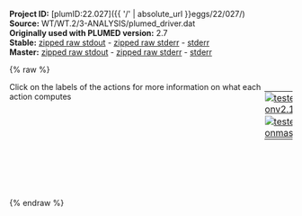 **Project ID:** [plumID:22.027]({{ '/' | absolute_url }}eggs/22/027/)  
**Source:** WT/WT.2/3-ANALYSIS/plumed_driver.dat  
**Originally used with PLUMED version:** 2.7  
**Stable:** [zipped raw stdout](plumed_driver.dat.plumed.stdout.txt.zip) - [zipped raw stderr](plumed_driver.dat.plumed.stderr.txt.zip) - [stderr](plumed_driver.dat.plumed.stderr)  
**Master:** [zipped raw stdout](plumed_driver.dat.plumed_master.stdout.txt.zip) - [zipped raw stderr](plumed_driver.dat.plumed_master.stderr.txt.zip) - [stderr](plumed_driver.dat.plumed_master.stderr)  

{% raw %}
<div style="width: 100%; float:left">
<div style="width: 90%; float:left" id="value_details_data/WT/WT.2/3-ANALYSIS/plumed_driver.dat"> Click on the labels of the actions for more information on what each action computes </div>
<div style="width: 10%; float:left"><table><tr><td style="padding:1px"><a href="plumed_driver.dat.plumed.stderr"><img src="https://img.shields.io/badge/v2.10-passing-green.svg" alt="tested onv2.10" /></a></td></tr><tr><td style="padding:1px"><a href="plumed_driver.dat.plumed_master.stderr"><img src="https://img.shields.io/badge/master-passing-green.svg" alt="tested onmaster" /></a></td></tr></table></div></div>
<pre style="width=97%;">
<span style="color:blue" class="comment"># various backbone RMSD</span>
<span style="color:blue" class="comment"># ACE</span>
<span id="data/WT/WT.2/3-ANALYSIS/plumed_driver.datdefrmsd-ace_short"><b name="data/WT/WT.2/3-ANALYSIS/plumed_driver.datrmsd-ace" onclick='showPath("data/WT/WT.2/3-ANALYSIS/plumed_driver.dat","data/WT/WT.2/3-ANALYSIS/plumed_driver.datrmsd-ace","data/WT/WT.2/3-ANALYSIS/plumed_driver.datrmsd-ace","black")'>rmsd-ace</b><span style="display:none;" id="data/WT/WT.2/3-ANALYSIS/plumed_driver.datrmsd-ace">The RMSD action with label <b>rmsd-ace</b> calculates the following quantities:<table  align="center" frame="void" width="95%" cellpadding="5%"><tr><td width="5%"><b> Quantity </b>  </td><td width="5%"><b> Type </b>  </td><td><b> Description </b> </td></tr><tr><td width="5%">rmsd-ace</td><td width="5%"><font color="black">scalar</font></td><td>the RMSD between the instantaneous structure and the reference structure that was input</td></tr></table></span>:   <span class="plumedtooltip" style="color:green">RMSD<span class="right">Calculate the RMSD with respect to a reference structure. This action has <a class="toggler" href='javascript:;' onclick='toggleDisplay("data/WT/WT.2/3-ANALYSIS/plumed_driver.datdefrmsd-ace");'>hidden defaults</a>. <a href="https://www.plumed.org/doc-master/user-doc/html/_r_m_s_d.html">More details</a><i></i></span></span> <span class="plumedtooltip">REFERENCE<span class="right">a file in pdb format containing the reference structure and the atoms involved in the CV<i></i></span></span>=../../1-EQUIL/PDBs/rmsd-ACE.pdb   <span class="plumedtooltip">TYPE<span class="right"> the manner in which RMSD alignment is performed<i></i></span></span>=OPTIMAL <span class="plumedtooltip">NOPBC<span class="right"> ignore the periodic boundary conditions when calculating distances<i></i></span></span>
</span><span id="data/WT/WT.2/3-ANALYSIS/plumed_driver.datdefrmsd-ace_long" style="display:none;"><b name="data/WT/WT.2/3-ANALYSIS/plumed_driver.datrmsd-ace" onclick='showPath("data/WT/WT.2/3-ANALYSIS/plumed_driver.dat","data/WT/WT.2/3-ANALYSIS/plumed_driver.datrmsd-ace","data/WT/WT.2/3-ANALYSIS/plumed_driver.datrmsd-ace","black")'>rmsd-ace</b>:   <span class="plumedtooltip" style="color:green">RMSD<span class="right">Calculate the RMSD with respect to a reference structure. This action uses the <a class="toggler" href='javascript:;' onclick='toggleDisplay("data/WT/WT.2/3-ANALYSIS/plumed_driver.datdefrmsd-ace");'>defaults shown here</a>. <a href="https://www.plumed.org/doc-master/user-doc/html/_r_m_s_d.html">More details</a><i></i></span></span> <span class="plumedtooltip">REFERENCE<span class="right">a file in pdb format containing the reference structure and the atoms involved in the CV<i></i></span></span>=../../1-EQUIL/PDBs/rmsd-ACE.pdb   <span class="plumedtooltip">TYPE<span class="right"> the manner in which RMSD alignment is performed<i></i></span></span>=OPTIMAL <span class="plumedtooltip">NOPBC<span class="right"> ignore the periodic boundary conditions when calculating distances<i></i></span></span>  <span class="plumedtooltip">NUMBER<span class="right"> if there are multiple structures in the pdb file you can specify that you want the RMSD from a specific structure by specifying its place in the file here<i></i></span></span>=0
</span><span style="color:blue" class="comment"># RBD</span>
<span id="data/WT/WT.2/3-ANALYSIS/plumed_driver.datdefrmsd-rbd_short"><b name="data/WT/WT.2/3-ANALYSIS/plumed_driver.datrmsd-rbd" onclick='showPath("data/WT/WT.2/3-ANALYSIS/plumed_driver.dat","data/WT/WT.2/3-ANALYSIS/plumed_driver.datrmsd-rbd","data/WT/WT.2/3-ANALYSIS/plumed_driver.datrmsd-rbd","black")'>rmsd-rbd</b><span style="display:none;" id="data/WT/WT.2/3-ANALYSIS/plumed_driver.datrmsd-rbd">The RMSD action with label <b>rmsd-rbd</b> calculates the following quantities:<table  align="center" frame="void" width="95%" cellpadding="5%"><tr><td width="5%"><b> Quantity </b>  </td><td width="5%"><b> Type </b>  </td><td><b> Description </b> </td></tr><tr><td width="5%">rmsd-rbd</td><td width="5%"><font color="black">scalar</font></td><td>the RMSD between the instantaneous structure and the reference structure that was input</td></tr></table></span>:   <span class="plumedtooltip" style="color:green">RMSD<span class="right">Calculate the RMSD with respect to a reference structure. This action has <a class="toggler" href='javascript:;' onclick='toggleDisplay("data/WT/WT.2/3-ANALYSIS/plumed_driver.datdefrmsd-rbd");'>hidden defaults</a>. <a href="https://www.plumed.org/doc-master/user-doc/html/_r_m_s_d.html">More details</a><i></i></span></span> <span class="plumedtooltip">REFERENCE<span class="right">a file in pdb format containing the reference structure and the atoms involved in the CV<i></i></span></span>=../../1-EQUIL/PDBs/rmsd-RBD.pdb   <span class="plumedtooltip">TYPE<span class="right"> the manner in which RMSD alignment is performed<i></i></span></span>=OPTIMAL <span class="plumedtooltip">NOPBC<span class="right"> ignore the periodic boundary conditions when calculating distances<i></i></span></span>
</span><span id="data/WT/WT.2/3-ANALYSIS/plumed_driver.datdefrmsd-rbd_long" style="display:none;"><b name="data/WT/WT.2/3-ANALYSIS/plumed_driver.datrmsd-rbd" onclick='showPath("data/WT/WT.2/3-ANALYSIS/plumed_driver.dat","data/WT/WT.2/3-ANALYSIS/plumed_driver.datrmsd-rbd","data/WT/WT.2/3-ANALYSIS/plumed_driver.datrmsd-rbd","black")'>rmsd-rbd</b>:   <span class="plumedtooltip" style="color:green">RMSD<span class="right">Calculate the RMSD with respect to a reference structure. This action uses the <a class="toggler" href='javascript:;' onclick='toggleDisplay("data/WT/WT.2/3-ANALYSIS/plumed_driver.datdefrmsd-rbd");'>defaults shown here</a>. <a href="https://www.plumed.org/doc-master/user-doc/html/_r_m_s_d.html">More details</a><i></i></span></span> <span class="plumedtooltip">REFERENCE<span class="right">a file in pdb format containing the reference structure and the atoms involved in the CV<i></i></span></span>=../../1-EQUIL/PDBs/rmsd-RBD.pdb   <span class="plumedtooltip">TYPE<span class="right"> the manner in which RMSD alignment is performed<i></i></span></span>=OPTIMAL <span class="plumedtooltip">NOPBC<span class="right"> ignore the periodic boundary conditions when calculating distances<i></i></span></span>  <span class="plumedtooltip">NUMBER<span class="right"> if there are multiple structures in the pdb file you can specify that you want the RMSD from a specific structure by specifying its place in the file here<i></i></span></span>=0
</span><span style="color:blue" class="comment"># INTERFACIAL rmsd</span>
<span id="data/WT/WT.2/3-ANALYSIS/plumed_driver.datdefrmsd-inter_short"><b name="data/WT/WT.2/3-ANALYSIS/plumed_driver.datrmsd-inter" onclick='showPath("data/WT/WT.2/3-ANALYSIS/plumed_driver.dat","data/WT/WT.2/3-ANALYSIS/plumed_driver.datrmsd-inter","data/WT/WT.2/3-ANALYSIS/plumed_driver.datrmsd-inter","black")'>rmsd-inter</b><span style="display:none;" id="data/WT/WT.2/3-ANALYSIS/plumed_driver.datrmsd-inter">The RMSD action with label <b>rmsd-inter</b> calculates the following quantities:<table  align="center" frame="void" width="95%" cellpadding="5%"><tr><td width="5%"><b> Quantity </b>  </td><td width="5%"><b> Type </b>  </td><td><b> Description </b> </td></tr><tr><td width="5%">rmsd-inter</td><td width="5%"><font color="black">scalar</font></td><td>the RMSD between the instantaneous structure and the reference structure that was input</td></tr></table></span>: <span class="plumedtooltip" style="color:green">RMSD<span class="right">Calculate the RMSD with respect to a reference structure. This action has <a class="toggler" href='javascript:;' onclick='toggleDisplay("data/WT/WT.2/3-ANALYSIS/plumed_driver.datdefrmsd-inter");'>hidden defaults</a>. <a href="https://www.plumed.org/doc-master/user-doc/html/_r_m_s_d.html">More details</a><i></i></span></span> <span class="plumedtooltip">REFERENCE<span class="right">a file in pdb format containing the reference structure and the atoms involved in the CV<i></i></span></span>=../../1-EQUIL/PDBs/rmsd-INTER.pdb <span class="plumedtooltip">TYPE<span class="right"> the manner in which RMSD alignment is performed<i></i></span></span>=OPTIMAL <span class="plumedtooltip">NOPBC<span class="right"> ignore the periodic boundary conditions when calculating distances<i></i></span></span>
</span><span id="data/WT/WT.2/3-ANALYSIS/plumed_driver.datdefrmsd-inter_long" style="display:none;"><b name="data/WT/WT.2/3-ANALYSIS/plumed_driver.datrmsd-inter" onclick='showPath("data/WT/WT.2/3-ANALYSIS/plumed_driver.dat","data/WT/WT.2/3-ANALYSIS/plumed_driver.datrmsd-inter","data/WT/WT.2/3-ANALYSIS/plumed_driver.datrmsd-inter","black")'>rmsd-inter</b>: <span class="plumedtooltip" style="color:green">RMSD<span class="right">Calculate the RMSD with respect to a reference structure. This action uses the <a class="toggler" href='javascript:;' onclick='toggleDisplay("data/WT/WT.2/3-ANALYSIS/plumed_driver.datdefrmsd-inter");'>defaults shown here</a>. <a href="https://www.plumed.org/doc-master/user-doc/html/_r_m_s_d.html">More details</a><i></i></span></span> <span class="plumedtooltip">REFERENCE<span class="right">a file in pdb format containing the reference structure and the atoms involved in the CV<i></i></span></span>=../../1-EQUIL/PDBs/rmsd-INTER.pdb <span class="plumedtooltip">TYPE<span class="right"> the manner in which RMSD alignment is performed<i></i></span></span>=OPTIMAL <span class="plumedtooltip">NOPBC<span class="right"> ignore the periodic boundary conditions when calculating distances<i></i></span></span>  <span class="plumedtooltip">NUMBER<span class="right"> if there are multiple structures in the pdb file you can specify that you want the RMSD from a specific structure by specifying its place in the file here<i></i></span></span>=0
</span><span style="color:blue" class="comment"># COMPLEX rmsd</span>
<span id="data/WT/WT.2/3-ANALYSIS/plumed_driver.datdefrmsd-all_short"><b name="data/WT/WT.2/3-ANALYSIS/plumed_driver.datrmsd-all" onclick='showPath("data/WT/WT.2/3-ANALYSIS/plumed_driver.dat","data/WT/WT.2/3-ANALYSIS/plumed_driver.datrmsd-all","data/WT/WT.2/3-ANALYSIS/plumed_driver.datrmsd-all","black")'>rmsd-all</b><span style="display:none;" id="data/WT/WT.2/3-ANALYSIS/plumed_driver.datrmsd-all">The RMSD action with label <b>rmsd-all</b> calculates the following quantities:<table  align="center" frame="void" width="95%" cellpadding="5%"><tr><td width="5%"><b> Quantity </b>  </td><td width="5%"><b> Type </b>  </td><td><b> Description </b> </td></tr><tr><td width="5%">rmsd-all</td><td width="5%"><font color="black">scalar</font></td><td>the RMSD between the instantaneous structure and the reference structure that was input</td></tr></table></span>:   <span class="plumedtooltip" style="color:green">RMSD<span class="right">Calculate the RMSD with respect to a reference structure. This action has <a class="toggler" href='javascript:;' onclick='toggleDisplay("data/WT/WT.2/3-ANALYSIS/plumed_driver.datdefrmsd-all");'>hidden defaults</a>. <a href="https://www.plumed.org/doc-master/user-doc/html/_r_m_s_d.html">More details</a><i></i></span></span> <span class="plumedtooltip">REFERENCE<span class="right">a file in pdb format containing the reference structure and the atoms involved in the CV<i></i></span></span>=../../1-EQUIL/PDBs/rmsd-ALL.pdb   <span class="plumedtooltip">TYPE<span class="right"> the manner in which RMSD alignment is performed<i></i></span></span>=OPTIMAL <span class="plumedtooltip">NOPBC<span class="right"> ignore the periodic boundary conditions when calculating distances<i></i></span></span>
</span><span id="data/WT/WT.2/3-ANALYSIS/plumed_driver.datdefrmsd-all_long" style="display:none;"><b name="data/WT/WT.2/3-ANALYSIS/plumed_driver.datrmsd-all" onclick='showPath("data/WT/WT.2/3-ANALYSIS/plumed_driver.dat","data/WT/WT.2/3-ANALYSIS/plumed_driver.datrmsd-all","data/WT/WT.2/3-ANALYSIS/plumed_driver.datrmsd-all","black")'>rmsd-all</b>:   <span class="plumedtooltip" style="color:green">RMSD<span class="right">Calculate the RMSD with respect to a reference structure. This action uses the <a class="toggler" href='javascript:;' onclick='toggleDisplay("data/WT/WT.2/3-ANALYSIS/plumed_driver.datdefrmsd-all");'>defaults shown here</a>. <a href="https://www.plumed.org/doc-master/user-doc/html/_r_m_s_d.html">More details</a><i></i></span></span> <span class="plumedtooltip">REFERENCE<span class="right">a file in pdb format containing the reference structure and the atoms involved in the CV<i></i></span></span>=../../1-EQUIL/PDBs/rmsd-ALL.pdb   <span class="plumedtooltip">TYPE<span class="right"> the manner in which RMSD alignment is performed<i></i></span></span>=OPTIMAL <span class="plumedtooltip">NOPBC<span class="right"> ignore the periodic boundary conditions when calculating distances<i></i></span></span>  <span class="plumedtooltip">NUMBER<span class="right"> if there are multiple structures in the pdb file you can specify that you want the RMSD from a specific structure by specifying its place in the file here<i></i></span></span>=0
</span><br/><span style="color:blue" class="comment"># print stuff</span>
<span class="plumedtooltip" style="color:green">PRINT<span class="right">Print quantities to a file. <a href="https://www.plumed.org/doc-master/user-doc/html/_p_r_i_n_t.html" style="color:green">More details</a><i></i></span></span> <span class="plumedtooltip">ARG<span class="right">the labels of the values that you would like to print to the file<i></i></span></span>=<b name="data/WT/WT.2/3-ANALYSIS/plumed_driver.datrmsd-ace">rmsd-ace</b>,<b name="data/WT/WT.2/3-ANALYSIS/plumed_driver.datrmsd-rbd">rmsd-rbd</b>,<b name="data/WT/WT.2/3-ANALYSIS/plumed_driver.datrmsd-inter">rmsd-inter</b>,<b name="data/WT/WT.2/3-ANALYSIS/plumed_driver.datrmsd-all">rmsd-all</b> <span class="plumedtooltip">FILE<span class="right">the name of the file on which to output these quantities<i></i></span></span>=COLVAR_RMSD <span class="plumedtooltip">STRIDE<span class="right"> the frequency with which the quantities of interest should be output<i></i></span></span>=1
</pre>
{% endraw %}
